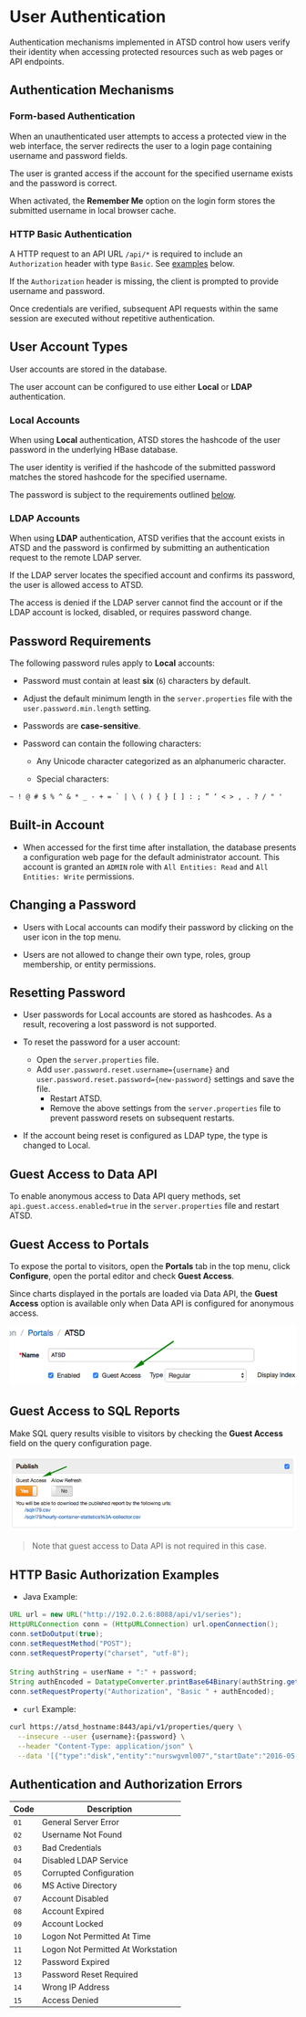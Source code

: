 # User Authentication

Authentication mechanisms implemented in ATSD control how users verify their identity when accessing protected resources such as web pages or API endpoints.

## Authentication Mechanisms

### Form-based Authentication

When an unauthenticated user attempts to access a protected view in the web interface, the server redirects the user to a login page containing username and password fields.

The user is granted access if the account for the specified username exists and the password is correct.

When activated, the **Remember Me** option on the login form stores the submitted username in local browser cache.

### HTTP Basic Authentication

A HTTP request to an API URL `/api/*` is required to include an `Authorization` header with type `Basic`. See [examples](#http-basic-authorization-examples) below.

If the `Authorization` header is missing, the client is prompted to provide username and password.

Once credentials are verified, subsequent API requests within the same session are executed without repetitive authentication.

## User Account Types

User accounts are stored in the database.

The user account can be configured to use either **Local** or **LDAP** authentication.

### Local Accounts

When using **Local** authentication, ATSD stores the hashcode of the user password in the underlying HBase database.

The user identity is verified if the hashcode of the submitted password matches the stored hashcode for the specified username.

The password is subject to the requirements outlined [below](#password-requirements).

### LDAP Accounts

When using **LDAP** authentication, ATSD verifies that the account exists in ATSD and the password is confirmed by submitting an authentication request to the remote LDAP server.

If the LDAP server locates the specified account and confirms its password, the user is allowed access to ATSD.

The access is denied if the LDAP server cannot find the account or if the LDAP account is locked, disabled, or requires password change.

## Password Requirements

The following password rules apply to **Local** accounts:

* Password must contain at least **six** (`6`) characters by default.

* Adjust the default minimum length in the `server.properties` file with the `user.password.min.length` setting.

* Passwords are **case-sensitive**.

* Password can contain the following characters:

  * Any Unicode character categorized as an alphanumeric character.

  * Special characters:

```txt
~ ! @ # $ % ^ & * _ - + = ` | \ ( ) { } [ ] : ; ” ‘ < > , . ? / " '
```

## Built-in Account

* When accessed for the first time after installation, the database presents a configuration web page for the default administrator account. This account is granted an `ADMIN` role with `All Entities: Read` and `All Entities: Write` permissions.

## Changing a Password

* Users with Local accounts can modify their password by clicking on the user icon in the top menu.

* Users are not allowed to change their own type, roles, group membership, or entity permissions.

## Resetting Password

* User passwords for Local accounts are stored as hashcodes. As a result, recovering a lost password is not supported.

* To reset the password for a user account:
  * Open the `server.properties` file.
  * Add `user.password.reset.username={username}` and `user.password.reset.password={new-password}` settings and save the file.
    * Restart ATSD.
    * Remove the above settings from the `server.properties` file to prevent password resets on subsequent restarts.

* If the account being reset is configured as LDAP type, the type is changed to Local.

## Guest Access to Data API

To enable anonymous access to Data API query methods, set `api.guest.access.enabled=true` in the `server.properties` file and restart ATSD.

## Guest Access to Portals

To expose the portal to visitors, open the **Portals** tab in the top menu, click **Configure**, open the portal editor and check **Guest Access**.

Since charts displayed in the portals are loaded via Data API, the **Guest Access** option is available only when Data API is configured for anonymous access.

![portal guest](./images/portal-guest.png)

## Guest Access to SQL Reports

Make SQL query results visible to visitors by checking the **Guest Access** field on the query configuration page.

![SQL guest](./images/sql-guest-access.png)

> Note that guest access to Data API is not required in this case.

## HTTP Basic Authorization Examples

* Java Example:

```java
URL url = new URL("http://192.0.2.6:8088/api/v1/series");
HttpURLConnection conn = (HttpURLConnection) url.openConnection();
conn.setDoOutput(true);
conn.setRequestMethod("POST");
conn.setRequestProperty("charset", "utf-8");

String authString = userName + ":" + password;
String authEncoded = DatatypeConverter.printBase64Binary(authString.getBytes());
conn.setRequestProperty("Authorization", "Basic " + authEncoded);
```

* `curl` Example:

```bash
curl https://atsd_hostname:8443/api/v1/properties/query \
  --insecure --user {username}:{password} \
  --header "Content-Type: application/json" \
  --data '[{"type":"disk","entity":"nurswgvml007","startDate":"2016-05-25T04:00:00Z","endDate":"now"}]'
```

## Authentication and Authorization Errors

**Code** | **Description**
---|---
`01` | General Server Error
`02` | Username Not Found
`03` | Bad Credentials
`04` | Disabled LDAP Service
`05` | Corrupted Configuration
`06` | MS Active Directory
`07` | Account Disabled
`08` | Account Expired
`09` | Account Locked
`10` | Logon Not Permitted At Time
`11` | Logon Not Permitted At Workstation
`12` | Password Expired
`13` | Password Reset Required
`14` | Wrong IP Address
`15` | Access Denied